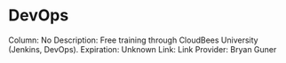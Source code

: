 # DevOps

Column: No
Description: Free training through CloudBees University (Jenkins, DevOps).
Expiration: Unknown
Link: Link
Provider: Bryan Guner

